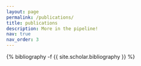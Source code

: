 ```yaml
---
layout: page
permalink: /publications/
title: publications
description: More in the pipeline! 
nav: true
nav_order: 3
---
```

<!-- _pages/publications.md -->
<div class="Publications">

{% bibliography -f {{ site.scholar.bibliography }} %}

</div>
